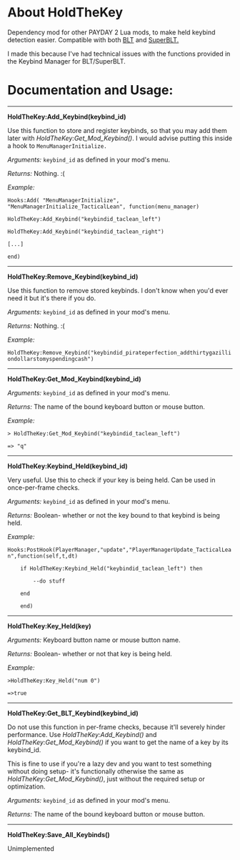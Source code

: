 # About HoldTheKey
Dependency mod for other PAYDAY 2 Lua mods, to make held keybind detection easier.
Compatible with both [BLT](https://github.com/JamesWilko/Payday-2-BLT-Lua) and [SuperBLT.](https://superblt.znix.xyz)

I made this because I've had technical issues with the functions provided in the Keybind Manager for BLT/SuperBLT.

# Documentation and Usage:

---

**HoldTheKey:Add_Keybind(keybind_id)**

  Use this function to store and register keybinds, so that you may add them later with *HoldTheKey:Get_Mod_Keybind()*. I would advise putting this inside a hook to `MenuManagerInitialize.`

  *Arguments:* `keybind_id` as defined in your mod's menu.

  *Returns:* Nothing. :(

  *Example:* 

  `Hooks:Add( "MenuManagerInitialize", "MenuManagerInitialize_TacticalLean", function(menu_manager)`

  `HoldTheKey:Add_Keybind("keybindid_taclean_left")`

  `HoldTheKey:Add_Keybind("keybindid_taclean_right")`

  `[...]`

  `end)`

---

**HoldTheKey:Remove_Keybind(keybind_id)**

  Use this function to remove stored keybinds. I don't know when you'd ever need it but it's there if you do.

  *Arguments:* `keybind_id` as defined in your mod's menu.

  *Returns:* Nothing. :(

  *Example:*

  `HoldTheKey:Remove_Keybind("keybindid_pirateperfection_addthirtygazilliondollarstomyspendingcash")`

---

**HoldTheKey:Get_Mod_Keybind(keybind_id)**

  *Arguments:* `keybind_id` as defined in your mod's menu.

  *Returns:* The name of the bound keyboard button or mouse button.

  *Example:*

  `> HoldTheKey:Get_Mod_Keybind("keybindid_taclean_left")`
  
  `=> "q"`

---

**HoldTheKey:Keybind_Held(keybind_id)**

  Very useful. Use this to check if your key is being held. Can be used in once-per-frame checks.

  *Arguments:* `keybind_id` as defined in your mod's menu.

  *Returns:* Boolean- whether or not the key bound to that keybind is being held.

  *Example:* 

  `Hooks:PostHook(PlayerManager,"update","PlayerManagerUpdate_TacticalLean",function(self,t,dt)`
  
  `    if HoldTheKey:Keybind_Held("keybindid_taclean_left") then`
  
  `        --do stuff`
  
  `    end`
  
  `    end)`
  
---

**HoldTheKey:Key_Held(key)**

  *Arguments:* Keyboard button name or mouse button name.

  *Returns:* Boolean- whether or not that key is being held.

  *Example:*

  `>HoldTheKey:Key_Held("num 0")`
  
  `=>true`

---

**HoldTheKey:Get_BLT_Keybind(keybind_id)**

  Do not use this function in per-frame checks, because it'll severely hinder performance. Use *HoldTheKey:Add_Keybind()* and *HoldTheKey:Get_Mod_Keybind()* if you want to get the name of a key by its keybind_id.

  This is fine to use if you're a lazy dev and you want to test something without doing setup- it's functionally otherwise the same as *HoldTheKey:Get_Mod_Keybind()*, just without the required setup or optimization.

  *Arguments:* `keybind_id` as defined in your mod's menu.

  *Returns:* The name of the bound keyboard button or mouse button.

---

**HoldTheKey:Save_All_Keybinds()**

  Unimplemented

